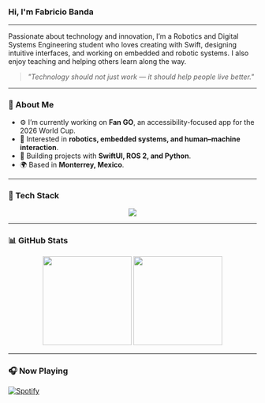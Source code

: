 ###  Hi, I'm Fabricio Banda 
---
Passionate about technology and innovation, I’m a Robotics and Digital Systems Engineering student who loves creating with Swift, designing intuitive interfaces, and working on embedded and robotic systems. I also enjoy teaching and helping others learn along the way.
> *"Technology should not just work — it should help people live better."*  

---

### 🧠 About Me  
- ⚙️ I’m currently working on **Fan GO**, an accessibility-focused app for the 2026 World Cup.  
- 🤖 Interested in **robotics, embedded systems, and human–machine interaction**.  
- 🍎 Building projects with **SwiftUI, ROS 2, and Python**.  
- 🌍 Based in **Monterrey, Mexico**.  

---

### 🧩 Tech Stack  
<p align="center">
  <img src="https://skillicons.dev/icons?i=swift,python,cpp,ros,arduino,git,github,vscode,xcode" />
</p>

---

### 📊 GitHub Stats  
<p align="center">
  <img height="180em" src="https://github-readme-stats.vercel.app/api?username=FabriBanda&show_icons=true&theme=tokyonight&hide_border=true" />
  <img height="180em" src="https://github-readme-stats.vercel.app/api/top-langs/?username=FabriBanda&layout=compact&theme=tokyonight&hide_border=true" />
</p>

---

### 🎧 Now Playing  
[![Spotify](https://novatorem.vercel.app/api/spotify)](https://open.spotify.com/user/tu-usuario)
